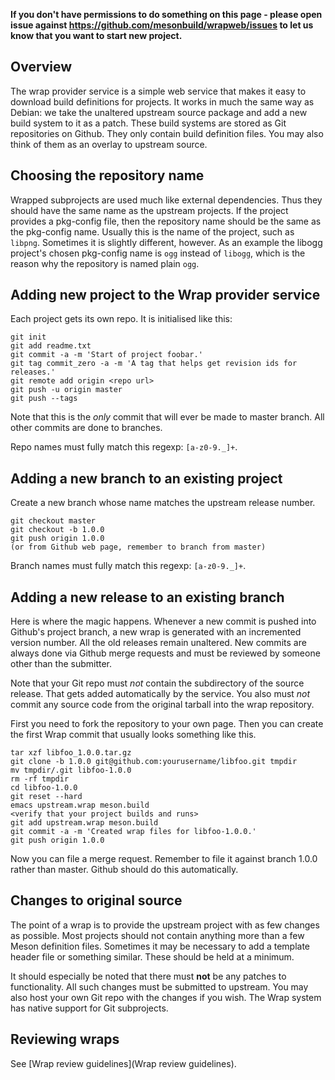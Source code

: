 **If you don't have permissions to do something on this page - please open issue against https://github.com/mesonbuild/wrapweb/issues to let us know that you want to start new project.**

## Overview

The wrap provider service is a simple web service that makes it easy to download build definitions for projects. It works in much the same way as Debian: we take the unaltered upstream source package and add a new build system to it as a patch. These build systems are stored as Git repositories on Github. They only contain build definition files. You may also think of them as an overlay to upstream source.

## Choosing the repository name

Wrapped subprojects are used much like external dependencies. Thus they should have the same name as the upstream projects. If the project provides a pkg-config file, then the repository name should be the same as the pkg-config name. Usually this is the name of the project, such as `libpng`. Sometimes it is slightly different, however. As an example the libogg project's chosen pkg-config name is `ogg` instead of `libogg`, which is the reason why the repository is named plain `ogg`.

## Adding new project to the Wrap provider service

Each project gets its own repo. It is initialised like this:

    git init
    git add readme.txt
    git commit -a -m 'Start of project foobar.'
    git tag commit_zero -a -m 'A tag that helps get revision ids for releases.'
    git remote add origin <repo url>
    git push -u origin master
    git push --tags

Note that this is the *only* commit that will ever be made to master branch. All other commits are done to branches.

Repo names must fully match this regexp: `[a-z0-9._]+`.

## Adding a new branch to an existing project

Create a new branch whose name matches the upstream release number.

    git checkout master
    git checkout -b 1.0.0
    git push origin 1.0.0
    (or from Github web page, remember to branch from master)

Branch names must fully match this regexp: `[a-z0-9._]+`.

## Adding a new release to an existing branch

Here is where the magic happens. Whenever a new commit is pushed into Github's project branch, a new wrap is generated with an incremented version number. All the old releases remain unaltered. New commits are always done via Github merge requests and must be reviewed by someone other than the submitter.

Note that your Git repo must *not* contain the subdirectory of the source release. That gets added automatically by the service. You also must *not* commit any source code from the original tarball into the wrap repository.

First you need to fork the repository to your own page. Then you can create the first Wrap commit that usually looks something like this.

    tar xzf libfoo_1.0.0.tar.gz
    git clone -b 1.0.0 git@github.com:yourusername/libfoo.git tmpdir
    mv tmpdir/.git libfoo-1.0.0
    rm -rf tmpdir
    cd libfoo-1.0.0
    git reset --hard
    emacs upstream.wrap meson.build
    <verify that your project builds and runs>
    git add upstream.wrap meson.build
    git commit -a -m 'Created wrap files for libfoo-1.0.0.'
    git push origin 1.0.0

Now you can file a merge request. Remember to file it against branch 1.0.0 rather than master. Github should do this automatically.

## Changes to original source

The point of a wrap is to provide the upstream project with as few changes as possible. Most projects should not contain anything more than a few Meson definition files. Sometimes it may be necessary to add a template header file or something similar. These should be held at a minimum.

It should especially be noted that there must **not** be any patches to functionality. All such changes must be submitted to upstream. You may also host your own Git repo with the changes if you wish. The Wrap system has native support for Git subprojects.

## Reviewing wraps 

See [Wrap review guidelines](Wrap review guidelines).